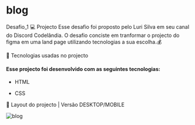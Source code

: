 # blog
Desafio_1
 💻 Projecto
 Esse desafio foi proposto pelo Luri Silva em seu canal do Discord Codelândia.
 O desafio conciste em tranformar o projecto do figma em uma land page utilizando tecnologias a sua escolha.💰

 🚀  Tecnologias usadas no projecto
   #### Esse projecto foi desenvolvido com as seguintes tecnologias:

* HTML

* CSS 

🔖 Layout do projecto | Versão DESKTOP/MOBILE

![blog](https://user-images.githubusercontent.com/56198906/189095884-346e0413-247a-41c5-aa98-386a92288a46.png)

